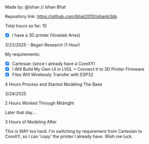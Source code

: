 Made by: @ishan // Ishan Bhat

Repository link: https://github.com/ibhat2010/ishanb3dp

Total hours so far: 10

- [x] I have a 3D printer (Voxelab Aries)

3/23/2025 - Began Research (1 Hour)

My requirements:

- [x] Cartesian (since I already have a CoreXY)
- [x] I Will Build My Own UI in LVGL + Connect It to 3D Printer Firmware
- [x] Files Will Wirelessly Transfer with ESP32

4 Hours Process and Started Modeling The Base

3/24/2025

2 Hours Worked Through Midnight

Later that day...

3 Hours of Modeling After

This is WAY too hard. I'm switching by requirement from Cartesian to CoreXY, so I can 'copy' the printer I already have. Wish me luck.
